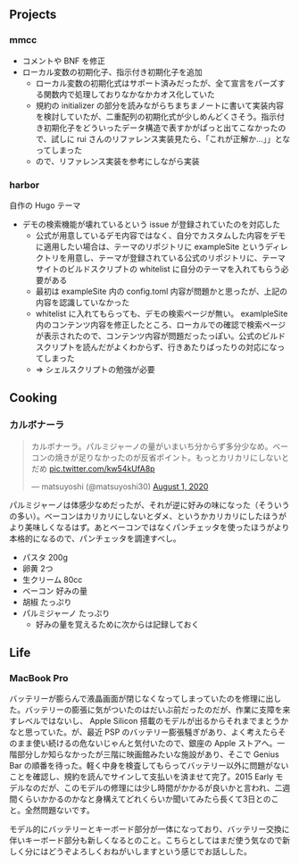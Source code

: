 ## Projects

### mmcc

- コメントや BNF を修正
- ローカル変数の初期化子、指示付き初期化子を追加
  - ローカル変数の初期化式はサポート済みだったが、全て宣言をパーズする関数内で処理しておりなかなかカオス化していた
  - 規約の initializer の部分を読みながらちまちまノートに書いて実装内容を検討していたが、二重配列の初期化式が少しめんどくさそう。指示付き初期化子をどういったデータ構造で表すかがぱっと出てこなかったので、試しに rui さんのリファレンス実装見たら、「これが正解か…」」となってしまった
  - ので、リファレンス実装を参考にしながら実装

### harbor

自作の Hugo テーマ

- デモの検索機能が壊れているという issue が登録されていたのを対応した
  - 公式が用意しているデモ内容ではなく、自分でカスタムした内容をデモに適用したい場合は、テーマのリポジトリに exampleSite というディレクトリを用意し、テーマが登録されている公式のリポジトリに、テーマサイトのビルドスクリプトの whitelist に自分のテーマを入れてもらう必要がある
  - 最初は exampleSite 内の config.toml 内容が問題かと思ったが、上記の内容を認識していなかった
  - whitelist に入れてもらっても、デモの検索ページが無い。 examlpleSite 内のコンテンツ内容を修正したところ、ローカルでの確認で検索ページが表示されたので、コンテンツ内容が問題だったっぽい。公式のビルドスクリプトを読んだがよくわからず、行きあたりばったりの対応になってしまった
  - => シェルスクリプトの勉強が必要

## Cooking

### カルボナーラ

<blockquote class="twitter-tweet"><p lang="ja" dir="ltr">カルボナーラ。パルミジャーノの量がいまいち分からず多分少なめ。ベーコンの焼きが足りなかったのが反省ポイント。もっとカリカリにしないとだめ <a href="https://t.co/kw54kUfA8p">pic.twitter.com/kw54kUfA8p</a></p>&mdash; matsuyoshi (@matsuyoshi30) <a href="https://twitter.com/matsuyoshi30/status/1289438664326488070?ref_src=twsrc%5Etfw">August 1, 2020</a></blockquote> <script async src="https://platform.twitter.com/widgets.js" charset="utf-8"></script>

パルミジャーノは体感少なめだったが、それが逆に好みの味になった（そういうの多い）。ベーコンはカリカリにしないとダメ、というかカリカリにしたほうがより美味しくなるはず。あとベーコンではなくパンチェッタを使ったほうがより本格的になるので、パンチェッタを調達すべし。

- パスタ 200g
- 卵黄 2つ
- 生クリーム 80cc
- ベーコン 好みの量
- 胡椒 たっぷり
- パルミジャーノ たっぷり
  - 好みの量を覚えるために次からは記録しておく

## Life

### MacBook Pro

バッテリーが膨らんで液晶画面が閉じなくなってしまっていたのを修理に出した。バッテリーの膨張に気がついたのはだいぶ前だったのだが、作業に支障を来すレベルではないし、 Apple Silicon 搭載のモデルが出るからそれまでまとうかなと思っていた。が、最近 PSP のバッテリー膨張騒ぎがあり、よく考えたらそのまま使い続けるの危ないじゃんと気付いたので、銀座の Apple ストアへ。一階部分しか知らなかったが三階に映画館みたいな施設があり、そこで Genius Bar の順番を待った。軽く中身を検査してもらってバッテリー以外に問題がないことを確認し、規約を読んでサインして支払いを済ませて完了。2015 Early モデルなのだが、このモデルの修理には少し時間がかかるが良いかと言われ、二週間くらいかかるのかなと身構えてどれくらいか聞いてみたら長くて3日とのこと。全然問題ないです。

モデル的にバッテリーとキーボード部分が一体になっており、バッテリー交換に伴いキーボード部分も新しくなるとのこと。こちらとしてはまだ使う気なので新しく分にはどうぞよろしくおねがいしますという感じでお話しした。